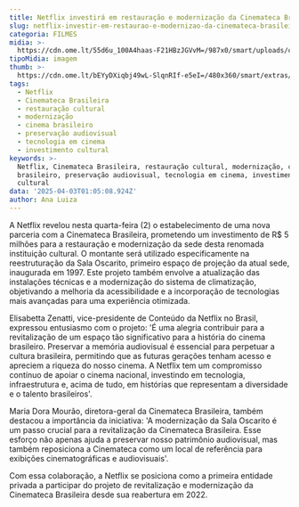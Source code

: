 ```yaml
---
title: Netflix investirá em restauração e modernização da Cinemateca Brasileira
slug: netflix-investir-em-restaurao-e-modernizao-da-cinemateca-brasileira
categoria: FILMES
midia: >-
  https://cdn.ome.lt/55d6u_100A4haas-F21HBzJGVvM=/987x0/smart/uploads/conteudo/fotos/OMELETE_CAPA_-_2025-04-02T215118.902.png
tipoMidia: imagem
thumb: >-
  https://cdn.ome.lt/bEYyDXiqbj49wL-SlqnRIf-e5eI=/480x360/smart/extras/conteudos/omelete_THUMB_-_2025-04-02T215102.915.png
tags:
  - Netflix
  - Cinemateca Brasileira
  - restauração cultural
  - modernização
  - cinema brasileiro
  - preservação audiovisual
  - tecnologia em cinema
  - investimento cultural
keywords: >-
  Netflix, Cinemateca Brasileira, restauração cultural, modernização, cinema
  brasileiro, preservação audiovisual, tecnologia em cinema, investimento
  cultural
data: '2025-04-03T01:05:08.924Z'
author: Ana Luiza
---
```


A Netflix revelou nesta quarta-feira (2) o estabelecimento de uma nova parceria com a Cinemateca Brasileira, prometendo um investimento de R$ 5 milhões para a restauração e modernização da sede desta renomada instituição cultural. O montante será utilizado especificamente na reestruturação da Sala Oscarito, primeiro espaço de projeção da atual sede, inaugurada em 1997. Este projeto também envolve a atualização das instalações técnicas e a modernização do sistema de climatização, objetivando a melhoria da acessibilidade e a incorporação de tecnologias mais avançadas para uma experiência otimizada.

Elisabetta Zenatti, vice-presidente de Conteúdo da Netflix no Brasil, expressou entusiasmo com o projeto: 'É uma alegria contribuir para a revitalização de um espaço tão significativo para a história do cinema brasileiro. Preservar a memória audiovisual é essencial para perpetuar a cultura brasileira, permitindo que as futuras gerações tenham acesso e apreciem a riqueza do nosso cinema. A Netflix tem um compromisso contínuo de apoiar o cinema nacional, investindo em tecnologia, infraestrutura e, acima de tudo, em histórias que representam a diversidade e o talento brasileiros'.

Maria Dora Mourão, diretora-geral da Cinemateca Brasileira, também destacou a importância da iniciativa: 'A modernização da Sala Oscarito é um passo crucial para a revitalização da Cinemateca Brasileira. Esse esforço não apenas ajuda a preservar nosso patrimônio audiovisual, mas também reposiciona a Cinemateca como um local de referência para exibições cinematográficas e audiovisuais'.

Com essa colaboração, a Netflix se posiciona como a primeira entidade privada a participar do projeto de revitalização e modernização da Cinemateca Brasileira desde sua reabertura em 2022.
